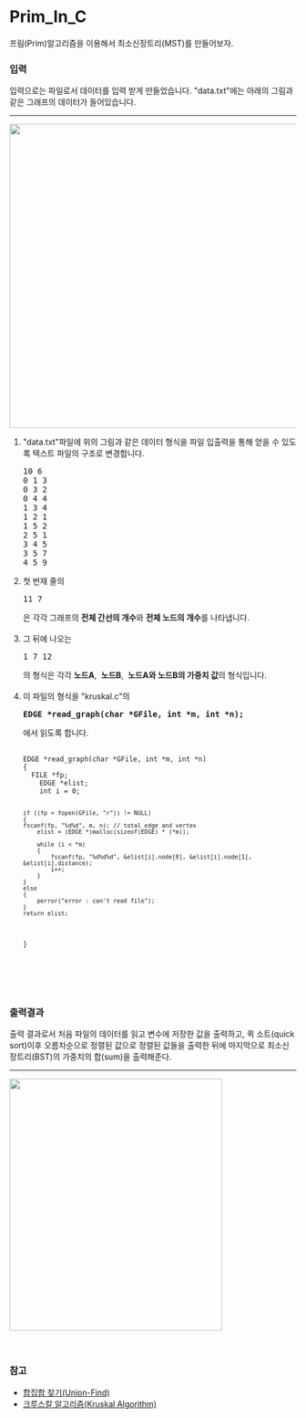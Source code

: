 # Prim_In_C
프림(Prim)알고리즘을 이용해서 최소신장트리(MST)를 만들어보자.

 <h3>입력</h3>
 <p>입력으로는 파일로서 데이터를 입력 받게 만들었습니다. "data.txt"에는 아래의 그림과 같은 그래프의 데이터가 들어있습니다.</p>
 <hr>
<img src = "http://cslab2.kku.ac.kr/~201721210/prim_1.JPG" width = "774px" height = "533px"><br>
<ol>
  <li>"data.txt"파일에 위의 그림과 같은 데이터 형식을 파일 입출력을 통해 얻을 수 있도록 텍스트 파일의 구조로 변경합니다.</li>
<pre>
10 6
0 1 3
0 3 2
0 4 4
1 3 4
1 2 1
1 5 2
2 5 1
3 4 5
3 5 7
4 5 9
</pre>
  <li>첫 번재 줄의 <pre>11 7</pre>은 각각 그래프의 <b>전체 간선의 개수</b>와 <b>전체 노드의 개수</b>를 나타냅니다.</li><br>
  <li>그 뒤에 나오는 <pre>1 7 12</pre>의 형식은 각각 <b>노드A</b>,&nbsp;&nbsp;<b>노드B</b>,&nbsp;&nbsp;<b>노드A와 노드B의 가중치 값</b>의 형식입니다.</li><br>
  <li>이 파일의 형식을 "kruskal.c"의 <pre><b>EDGE *read_graph(char *GFile, int *m, int *n);</b></pre>에서 읽도록 합니다.<br>
      <pre>
      <code>
EDGE *read_graph(char *GFile, int *m, int *n)
{
  FILE *fp;
	EDGE *elist;
	int i = 0;

	if ((fp = fopen(GFile, "r")) != NULL)
	{
    fscanf(fp, "%d%d", m, n); // total edge and vertex
		elist = (EDGE *)malloc(sizeof(EDGE) * (*m));

		while (i < *m)
		{
			fscanf(fp, "%d%d%d", &elist[i].node[0], &elist[i].node[1], &elist[i].distance);
			i++;
		}
	}
	else
	{
		perror("error : can't read file");
	}
	return elist;
}
      </code>
      </pre>
   </li><br>
 </ol>
 <br>
 <h3>출력결과</h3>
 <p>출력 결과로서 처음 파일의 데이터를 읽고 변수에 저장한 값을 출력하고, 퀵 소트(quick sort)이후 오름차순으로 정렬된 값으로 정렬된 값들을 출력한 뒤에 마지막으로 최소신장트리(BST)의 가중치의 합(sum)을 출력해준다.</p>
 <hr>
 <img src = "http://cslab2.kku.ac.kr/~201721210/output.jpg" width = "373px" height = "442px"><br>
 
 <br>
 <br>
 
 <h3>참고</h3>
 <ul>
  <li><a href = "https://www.youtube.com/watch?v=AMByrd53PHM&list=PLRx0vPvlEmdDHxCvAQS1_6XV4deOwfVrz&index=18">합집합 찾기(Union-Find)   </a></li>
  <li><a href = "https://www.youtube.com/watch?v=LQ3JHknGy8c&list=PLRx0vPvlEmdDHxCvAQS1_6XV4deOwfVrz&index=19">크루스칼 알고리즘(Kruskal Algorithm)</a></li>
 </ul>
 
 
 
